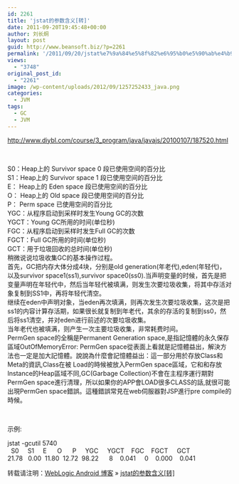 ```yaml
---
id: 2261
title: 'jstat的参数含义[转]'
date: 2011-09-20T19:45:48+00:00
author: 刘长炯
layout: post
guid: http://www.beansoft.biz/?p=2261
permalink: '/2011/09/20/jstat%e7%9a%84%e5%8f%82%e6%95%b0%e5%90%ab%e4%b9%89%e8%bd%ac/'
views:
  - "3748"
original_post_id:
  - "2261"
image: /wp-content/uploads/2012/09/1257252433_java.png
categories:
  - JVM
tags:
  - GC
  - JVM
---
```

<http://www.diybl.com/course/3_program/java/javajs/20100107/187520.html>

&#160;

S0：Heap上的 Survivor space 0 段已使用空间的百分比   
S1：Heap上的 Survivor space 1 段已使用空间的百分比   
E： Heap上的 Eden space 段已使用空间的百分比   
O： Heap上的 Old space 段已使用空间的百分比   
P： Perm space 已使用空间的百分比   
YGC：从程序启动到采样时发生Young GC的次数   
YGCT：Young GC所用的时间(单位秒)   
FGC：从程序启动到采样时发生Full GC的次数   
FGCT：Full GC所用的时间(单位秒)   
GCT：用于垃圾回收的总时间(单位秒)   
稍微说说垃圾收集GC的基本操作过程。&#160;&#160;   
首先，GC把内存大体分成4块，分别是old generation(年老代),eden(年轻代)，以及survivor space1(ss1),survivor space0(ss0).当声明变量的时候，首先是把变量声明在年轻代中，然后当年轻代被填满，则发生次要垃圾收集，将其中存活对象复制到SS1中，再将年轻代清空。   
继续在eden中声明对象，当eden再次填满，则再次发生次要垃圾收集，这次是把ss1的内容计算存活期，如果很长就复制到年老代，其余的存活的复制到ss0，然后将ss1清空，并对eden进行前述的次要垃圾收集。   
当年老代也被填满，则产生一次主要垃圾收集，非常耗费时间。   
PermGen space的全稱是Permanent Generation space,是指記憶體的永久保存區域OutOfMemoryError: PermGen space從表面上看就是記憶體益出，解決方法也一定是加大記憶體。說說為什麼會記憶體益出：這一部分用於存放Class和Meta的資訊,Class在被 Load的時候被放入PermGen space區域，它和和存放Instance的Heap區域不同,GC(Garbage Collection)不會在主程序運行期對PermGen space進行清理，所以如果你的APP會LOAD很多CLASS的話,就很可能出現PermGen space錯誤。這種錯誤常見在web伺服器對JSP進行pre compile的時候。

&#160;

示例:

jstat -gcutil 5740   
&#160; S0&#160;&#160;&#160;&#160; S1&#160;&#160;&#160;&#160; E&#160;&#160;&#160;&#160;&#160; O&#160;&#160;&#160;&#160;&#160; P&#160;&#160;&#160;&#160; YGC&#160;&#160;&#160;&#160; YGCT&#160;&#160;&#160; FGC&#160;&#160;&#160; FGCT&#160;&#160;&#160;&#160; GCT    
21.78&#160;&#160; 0.00&#160; 11.80&#160; 12.72&#160; 98.22&#160;&#160;&#160;&#160;&#160; 8&#160;&#160;&#160; 0.041&#160;&#160;&#160;&#160; 0&#160;&#160;&#160; 0.000&#160;&#160;&#160; 0.041

转载请注明：[WebLogic Android 博客](http://www.beansoft.biz) &raquo; [jstat的参数含义[转]](http://www.beansoft.biz/2011/09/20/jstat%e7%9a%84%e5%8f%82%e6%95%b0%e5%90%ab%e4%b9%89%e8%bd%ac/)